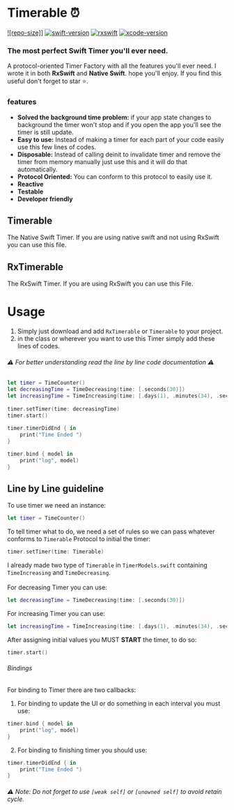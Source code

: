 # Timerable ⏰

[![repo-size]](https://img.shields.io/github/repo-size/EmadBeyrami/Timerable)]
[![swift-version](https://img.shields.io/badge/swift-4%20+-brightgreen.svg)](https://github.com/apple/swift)
[![rxswift](https://img.shields.io/badge/rxswift-4%20+-brightgreen)](https://github.com/ReactiveX/RxSwift)
[![xcode-version](https://img.shields.io/badge/xcode-11%20+-brightgreen)](https://developer.apple.com/xcode/)

### The most perfect Swift Timer you'll ever need.
A protocol-oriented Timer Factory with all the features you'll ever need.
I wrote it in both **RxSwift** and **Native Swift**. hope you'll enjoy.
If you find this useful don't forget to star ⭐️.

### features
- **Solved the background time problem:** if your app state changes to background the timer won't stop and if you open the app you'll see the timer is still update.
- **Easy to use:** Instead of making a timer for each part of your code easily use this few lines of codes.
- **Disposable:** Instead of calling deinit to invalidate timer and remove the timer from memory manually just use this and it will do that automatically.
- **Protocol Oriented:** You can conform to this protocol to easily use it.
- **Reactive**
- **Testable**
- **Developer friendly**

## Timerable
The Native Swift Timer. If you are using native swift and not using RxSwift you can use this file.

## RxTimerable
The RxSwift Timer. If you are using RxSwift you can use this File.

# Usage
1. Simply just download and add  `RxTimerable` or `Timerable` to your project.
2. in the class or wherever you want to use this Timer simply add these lines of codes.

 ###### ⚠️ For better understanding read the line by line code documentation ⚠️
``` swift
let timer = TimeCounter()
let decreasingTime = TimeDecreasing(time: [.seconds(30)])
let increasingTime = TimeIncreasing(time: [.days(1), .minutes(34), .seconds(20)])
        
timer.setTimer(time: decreasingTime)
timer.start()
        
timer.timerDidEnd { in
    print("Time Ended ")
}

timer.bind { model in
    print("log", model)
}
```

## Line by Line guideline
To use timer we need an instance: <br />
``` swift 
let timer = TimeCounter()
```

To tell timer what to do, we need a set of rules so we can pass whatever conforms to `Timerable` Protocol to initial the timer: <br />
``` swift
timer.setTimer(time: Timerable)
```

I already made two type of `Timerable` in `TimerModels.swift` containing `TimeIncreasing` and `TimeDecreasing`. <br />
<br />
For decreasing Timer you can use: <br />
``` swift 
let decreasingTime = TimeDecreasing(time: [.seconds(30)])
```
For increasing Timer you can use: <br />
``` swift
let increasingTime = TimeIncreasing(time: [.days(1), .minutes(34), .seconds(20)])
``` 
After assigning initial values you MUST **START** the timer, to do so: <br />
``` swift
timer.start()
```
###### Bindings
For binding to Timer there are two callbacks: <br />
1. For binding to update the UI or do something in each interval you must use: <br />
``` swift
timer.bind { model in
    print("log", model)
} 
```
2. For binding to finishing timer you should use: <br />
``` swift
timer.timerDidEnd { in
    print("Time Ended ")
}
```
###### ⚠️ Note: Do not forget to use `[weak self]` or `[unowned self]` to avoid retain cycle.
